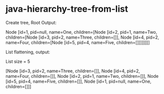 # java-hierarchy-tree-from-list

Create tree, Root Output:

Node [id=1, pid=null, name=One, children=[Node [id=2, pid=1, name=Two, children=[Node [id=3, pid=2, name=Three, children=[]], Node [id=4, pid=2, name=Four, children=[Node [id=5, pid=4, name=Five, children=[]]]]]]]]

List flattening, output:

List size = 5

[Node [id=3, pid=2, name=Three, children=[]], Node [id=4, pid=2, name=Four, children=[]], Node [id=2, pid=1, name=Two, children=[]], Node [id=5, pid=4, name=Five, children=[]], Node [id=1, pid=null, name=One, children=[]]]
